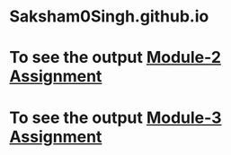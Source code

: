 # Saksham0Singh.github.io
# To see the output [Module-2 Assignment](https://Saksham0Singh.github.io/Module2/index.html)
# To see the output [Module-3 Assignment](https://Saksham0Singh.github.io/Module3/index.html)
